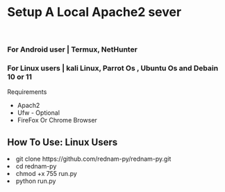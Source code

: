 <h1> Setup A Local Apache2 sever</h1>
<br>
<h3>For Android user | Termux, NetHunter </h3>
<h3>For Linux users | kali Linux, Parrot Os , Ubuntu Os and Debain 10 or 11 </h3>

Requirements 
<ul>
  <li>Apach2</li>
  <li>Ufw - Optional</li>
  <li>FireFox Or Chrome Browser </li>
</ul>


<h2> How To Use: Linux Users </h2>
<li> git clone https://github.com/rednam-py/rednam-py.git</li>
<li> cd rednam-py</li>
<li> chmod +x 755 run.py</li>
<li> python run.py</li>

